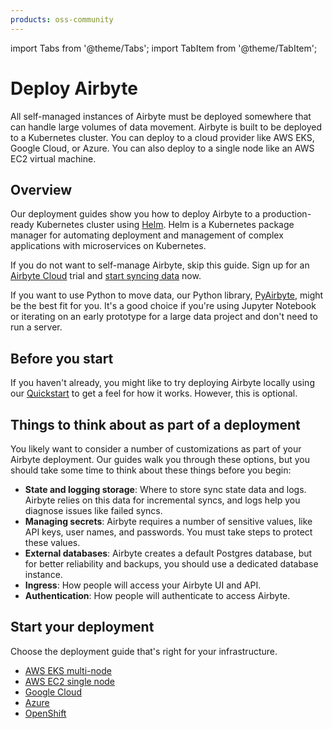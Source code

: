 ```yaml
---
products: oss-community
---
```


import Tabs from '@theme/Tabs';
import TabItem from '@theme/TabItem';

# Deploy Airbyte

All self-managed instances of Airbyte must be deployed somewhere that can handle large volumes of data movement. Airbyte is built to be deployed to a Kubernetes cluster. You can deploy to a cloud provider like AWS EKS, Google Cloud, or Azure. You can also deploy to a single node like an AWS EC2 virtual machine.

## Overview

Our deployment guides show you how to deploy Airbyte to a production-ready Kubernetes cluster using [Helm](https://helm.sh/). Helm is a Kubernetes package manager for automating deployment and management of complex applications with microservices on Kubernetes.

If you do not want to self-manage Airbyte, skip this guide. Sign up for an [Airbyte Cloud](https://cloud.airbyte.com/signup) trial and [start syncing data](../using-airbye/getting-started/add-a-source) now.

If you want to use Python to move data, our Python library, [PyAirbyte](../pyairbyte/getting-started), might be the best fit for you. It's a good choice if you're using Jupyter Notebook or iterating on an early prototype for a large data project and don't need to run a server.

## Before you start

If you haven't already, you might like to try deploying Airbyte locally using our [Quickstart](../using-airbyte/getting-started/oss-quickstart) to get a feel for how it works. However, this is optional.

## Things to think about as part of a deployment

You likely want to consider a number of customizations as part of your Airbyte deployment. Our guides walk you through these options, but you should take some time to think about these things before you begin:

- **State and logging storage**: Where to store sync state data and logs. Airbyte relies on this data for incremental syncs, and logs help you diagnose issues like failed syncs.
- **Managing secrets**: Airbyte requires a number of sensitive values, like API keys, user names, and passwords. You must take steps to protect these values.
- **External databases**: Airbyte creates a default Postgres database, but for better reliability and backups, you should use a dedicated database instance.
- **Ingress**: How people will access your Airbyte UI and API.
- **Authentication**: How people will authenticate to access Airbyte.

## Start your deployment

Choose the deployment guide that's right for your infrastructure.

- [AWS EKS multi-node](deploying-airbyte-aws-eks)
- [AWS EC2 single node](https://www.example.com)
- [Google Cloud](https://www.example.com)
- [Azure](https://www.example.com)
- [OpenShift](https://www.example.com)
